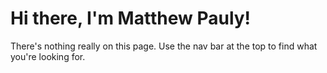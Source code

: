 Hi there, I'm Matthew Pauly!
============================

There's nothing really on this page. Use the nav bar at the top to find what you're looking for.
